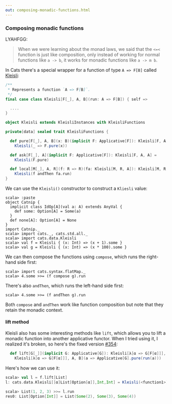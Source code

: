 ```yaml
---
out: composing-monadic-functions.html
---
```


  [KleisliSource]: $catsBaseUrl$/core/src/main/scala/cats/data/Kleisli.scala
  [354]: https://github.com/non/cats/pull/354

### Composing monadic functions

LYAHFGG:

> When we were learning about the monad laws, we said that the `<=<` function is just like composition, only instead of working for normal functions like `a -> b`, it works for monadic functions like `a -> m b`.

In Cats there's a special wrapper for a function of type `A => F[B]` called [Kleisli][KleisliSource]:

```scala
/**
 * Represents a function `A => F[B]`.
 */
final case class Kleisli[F[_], A, B](run: A => F[B]) { self =>

  ....
}

object Kleisli extends KleisliInstances with KleisliFunctions

private[data] sealed trait KleisliFunctions {

  def pure[F[_], A, B](x: B)(implicit F: Applicative[F]): Kleisli[F, A, B] =
    Kleisli(_ => F.pure(x))

  def ask[F[_], A](implicit F: Applicative[F]): Kleisli[F, A, A] =
    Kleisli(F.pure)

  def local[M[_], A, R](f: R => R)(fa: Kleisli[M, R, A]): Kleisli[M, R, A] =
    Kleisli(f andThen fa.run)
}
```

We can use the `Kleisli()` constructor to construct a `Kliesli` value:

```console:new
scala> :paste
object Catnip {
  implicit class IdOp[A](val a: A) extends AnyVal {
    def some: Option[A] = Some(a)
  }
  def none[A]: Option[A] = None
}
import Catnip._
scala> import cats._, cats.std.all._
scala> import cats.data.Kleisli
scala> val f = Kleisli { (x: Int) => (x + 1).some }
scala> val g = Kleisli { (x: Int) => (x * 100).some }
```

We can then compose the functions using `compose`, which runs the right-hand side first:

```console
scala> import cats.syntax.flatMap._
scala> 4.some >>= (f compose g).run
```

There's also `andThen`, which runs the left-hand side first:

```console
scala> 4.some >>= (f andThen g).run
```

Both `compose` and `andThen` work like function composition
but note that they retain the monadic context.

#### lift method

Kleisli also has some interesting methods like `lift`,
which allows you to lift a monadic function into another applicative functor.
When I tried using it, I realized it's broken, so here's the fixed version [#354][354]:

```scala
  def lift[G[_]](implicit G: Applicative[G]): Kleisli[λ[α => G[F[α]]], A, B] =
    Kleisli[λ[α => G[F[α]]], A, B](a => Applicative[G].pure(run(a)))
```

Here's how we can use it:

```scala
scala> val l = f.lift[List]
l: cats.data.Kleisli[[α]List[Option[α]],Int,Int] = Kleisli(<function1>)

scala> List(1, 2, 3) >>= l.run
res0: List[Option[Int]] = List(Some(2), Some(3), Some(4))
```
